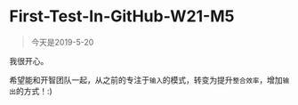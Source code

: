 # First-Test-In-GitHub-W21-M5
> 今天是2019-5-20

我很开心。

希望能和开智团队一起，从之前的专注于`输入`的模式，转变为提升`整合效率`，增加`输出`的方式！:)
